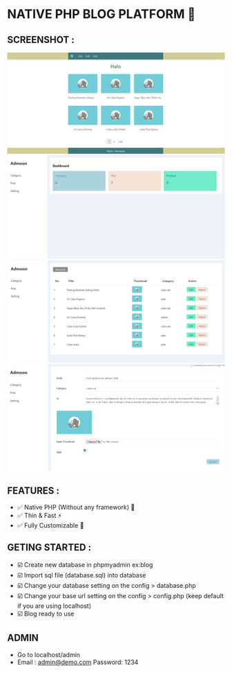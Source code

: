 # NATIVE PHP BLOG PLATFORM :elephant:
## SCREENSHOT :
![Homepage](/screenshoot/home.png?raw=true "Homepage")
![Admin](/screenshoot/admin.png?raw=true "Admin")
![Admin](/screenshoot/admin2.png?raw=true "Admin")
![Admin](/screenshoot/admin3.png?raw=true "Admin")
## FEATURES :
- :white_check_mark: Native PHP (Without any framework) :baby_chick:
- :white_check_mark: Thin & Fast :zap:
- :white_check_mark: Fully Customizable :tada:
## GETING STARTED :
- :ballot_box_with_check: Create new database in phpmyadmin ex:blog
- :ballot_box_with_check: Import sql file (database.sql) into database
- :ballot_box_with_check: Change your database setting on the config > database.php
- :ballot_box_with_check: Change your base url setting on the config > config.php (keep default if you are using localhost)
- :ballot_box_with_check: Blog ready to use
## ADMIN
- Go to localhost/admin
- Email : admin@demo.com Password: 1234

